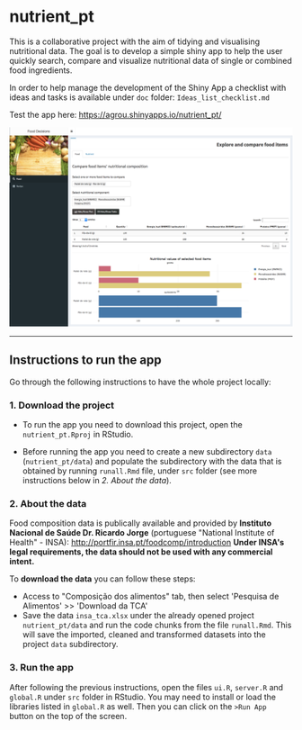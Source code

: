# nutrient_pt

This is a collaborative project with the aim of tidying and visualising nutritional data. The goal is to develop a simple shiny app to help the user quickly search, compare and visualize nutritional data of single or combined food ingredients. 

In order to help manage the development of the Shiny App a checklist with ideas and tasks is available under `doc` folder: `Ideas_list_checklist.md` 

Test the app here: https://agrou.shinyapps.io/nutrient_pt/
 
![nutrient_pt app][appimage]

[appimage]: https://github.com/agrou/nutrient_pt/blob/master/src/www/screenshot_20171212.png?raw=true "Nutrient App - First screenshot"

*******************************************************************************

## Instructions to run the app

Go through the following instructions to have the whole project locally:

### 1. Download the project

- To run the app you need to download this project, open the `nutrient_pt.Rproj` in RStudio. 

- Before running the app you need to create a new subdirectory `data`  (`nutrient_pt/data`) and populate the  subdirectory with the data that is obtained by running `runall.Rmd` file, under `src` folder (see more instructions below in *2. About the data*).

### 2. About the data

Food composition data is publically available and provided by **Instituto Nacional de Saúde Dr. Ricardo Jorge** (portuguese "National Institute of Health" - INSA): http://portfir.insa.pt/foodcomp/introduction 
**Under INSA's legal requirements, the data should not be used with any commercial intent.**

To **download the data** you can follow these steps:

- Access to "Composição dos alimentos" tab, then select 'Pesquisa de Alimentos' >> 'Download da TCA' 
- Save the data `insa_tca.xlsx` under the already opened project `nutrient_pt/data` and run the code chunks from the file `runall.Rmd`. This will save the imported, cleaned and transformed datasets into the project `data` subdirectory.

### 3. Run the app

After following the previous instructions, open the files `ui.R`, `server.R` and `global.R` under `src` folder in RStudio. You may need to install or load the libraries listed in `global.R` as well. Then you can click on the `>Run App` button on the top of the screen.  
